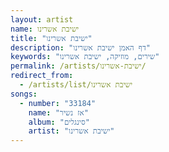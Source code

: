```yaml
---
layout: artist
name: ישיבת אשרינו
title: "ישיבת אשרינו"
description: "דף האמן ישיבת אשרינו"
keywords: "שירים, מוזיקה, ישיבת אשרינו"
permalink: /artists/ישיבת-אשרינו/
redirect_from:
  - /artists/list/ישיבת אשרינו
songs:
  - number: "33184"
    name: "אז נשיר"
    album: "סינגלים"
    artist: "ישיבת אשרינו"
---
```

